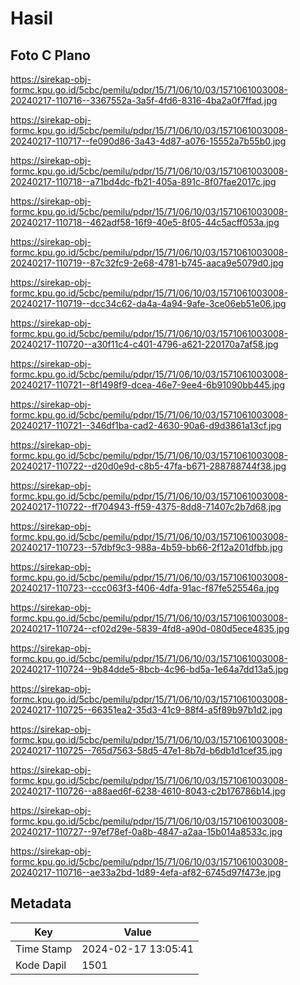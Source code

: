 # Hasil

## Foto C Plano

https://sirekap-obj-formc.kpu.go.id/5cbc/pemilu/pdpr/15/71/06/10/03/1571061003008-20240217-110716--3367552a-3a5f-4fd6-8316-4ba2a0f7ffad.jpg

https://sirekap-obj-formc.kpu.go.id/5cbc/pemilu/pdpr/15/71/06/10/03/1571061003008-20240217-110717--fe090d86-3a43-4d87-a076-15552a7b55b0.jpg

https://sirekap-obj-formc.kpu.go.id/5cbc/pemilu/pdpr/15/71/06/10/03/1571061003008-20240217-110718--a71bd4dc-fb21-405a-891c-8f07fae2017c.jpg

https://sirekap-obj-formc.kpu.go.id/5cbc/pemilu/pdpr/15/71/06/10/03/1571061003008-20240217-110718--462adf58-16f9-40e5-8f05-44c5acff053a.jpg

https://sirekap-obj-formc.kpu.go.id/5cbc/pemilu/pdpr/15/71/06/10/03/1571061003008-20240217-110719--87c32fc9-2e68-4781-b745-aaca9e5079d0.jpg

https://sirekap-obj-formc.kpu.go.id/5cbc/pemilu/pdpr/15/71/06/10/03/1571061003008-20240217-110719--dcc34c62-da4a-4a94-9afe-3ce06eb51e06.jpg

https://sirekap-obj-formc.kpu.go.id/5cbc/pemilu/pdpr/15/71/06/10/03/1571061003008-20240217-110720--a30f11c4-c401-4796-a621-220170a7af58.jpg

https://sirekap-obj-formc.kpu.go.id/5cbc/pemilu/pdpr/15/71/06/10/03/1571061003008-20240217-110721--8f1498f9-dcea-46e7-9ee4-6b91090bb445.jpg

https://sirekap-obj-formc.kpu.go.id/5cbc/pemilu/pdpr/15/71/06/10/03/1571061003008-20240217-110721--346df1ba-cad2-4630-90a6-d9d3861a13cf.jpg

https://sirekap-obj-formc.kpu.go.id/5cbc/pemilu/pdpr/15/71/06/10/03/1571061003008-20240217-110722--d20d0e9d-c8b5-47fa-b671-288788744f38.jpg

https://sirekap-obj-formc.kpu.go.id/5cbc/pemilu/pdpr/15/71/06/10/03/1571061003008-20240217-110722--ff704943-ff59-4375-8dd8-71407c2b7d68.jpg

https://sirekap-obj-formc.kpu.go.id/5cbc/pemilu/pdpr/15/71/06/10/03/1571061003008-20240217-110723--57dbf9c3-988a-4b59-bb66-2f12a201dfbb.jpg

https://sirekap-obj-formc.kpu.go.id/5cbc/pemilu/pdpr/15/71/06/10/03/1571061003008-20240217-110723--ccc063f3-f406-4dfa-91ac-f87fe525546a.jpg

https://sirekap-obj-formc.kpu.go.id/5cbc/pemilu/pdpr/15/71/06/10/03/1571061003008-20240217-110724--cf02d29e-5839-4fd8-a90d-080d5ece4835.jpg

https://sirekap-obj-formc.kpu.go.id/5cbc/pemilu/pdpr/15/71/06/10/03/1571061003008-20240217-110724--9b84dde5-8bcb-4c96-bd5a-1e64a7dd13a5.jpg

https://sirekap-obj-formc.kpu.go.id/5cbc/pemilu/pdpr/15/71/06/10/03/1571061003008-20240217-110725--66351ea2-35d3-41c9-88f4-a5f89b97b1d2.jpg

https://sirekap-obj-formc.kpu.go.id/5cbc/pemilu/pdpr/15/71/06/10/03/1571061003008-20240217-110725--765d7563-58d5-47e1-8b7d-b6db1d1cef35.jpg

https://sirekap-obj-formc.kpu.go.id/5cbc/pemilu/pdpr/15/71/06/10/03/1571061003008-20240217-110726--a88aed6f-6238-4610-8043-c2b176786b14.jpg

https://sirekap-obj-formc.kpu.go.id/5cbc/pemilu/pdpr/15/71/06/10/03/1571061003008-20240217-110727--97ef78ef-0a8b-4847-a2aa-15b014a8533c.jpg

https://sirekap-obj-formc.kpu.go.id/5cbc/pemilu/pdpr/15/71/06/10/03/1571061003008-20240217-110716--ae33a2bd-1d89-4efa-af82-6745d97f473e.jpg


## Metadata

| Key        | Value               |
| ---------- | ------------------- |
| Time Stamp | 2024-02-17 13:05:41 |
| Kode Dapil | 1501                |



